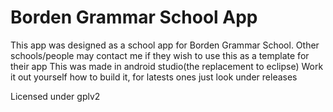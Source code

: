 Borden Grammar School App
=========================

This app was designed as a school app for Borden Grammar School.
Other schools/people may contact me if they wish to use this as a template for their app
This was made in android studio(the replacement to eclipse)
Work it out yourself how to build it, for latests ones just look under releases

Licensed under gplv2
